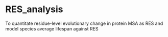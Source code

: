 # RES_analysis
To quantitate residue-level evolutionary change in protein MSA as RES and model species average lifespan against RES 
